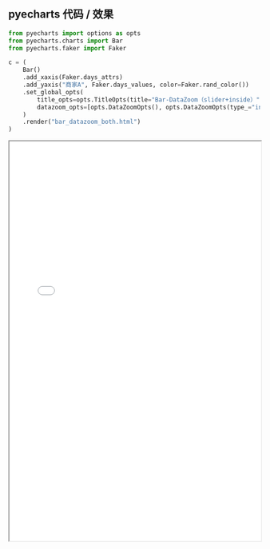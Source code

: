 
## pyecharts 代码 / 效果

```python
from pyecharts import options as opts
from pyecharts.charts import Bar
from pyecharts.faker import Faker

c = (
    Bar()
    .add_xaxis(Faker.days_attrs)
    .add_yaxis("商家A", Faker.days_values, color=Faker.rand_color())
    .set_global_opts(
        title_opts=opts.TitleOpts(title="Bar-DataZoom（slider+inside）"),
        datazoom_opts=[opts.DataZoomOpts(), opts.DataZoomOpts(type_="inside")],
    )
    .render("bar_datazoom_both.html")
)

```

<iframe width="100%" height="800px" src="/pyecharts/Bar/bar_datazoom_both.html"></iframe>
